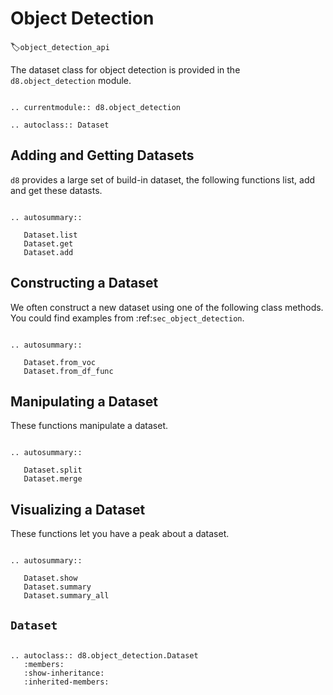 # Object Detection
:label:`object_detection_api`

The dataset class for object detection is provided in the `d8.object_detection` module.

```eval_rst

.. currentmodule:: d8.object_detection

.. autoclass:: Dataset

```

## Adding and Getting Datasets

`d8` provides a large set of build-in dataset, the following functions list, add and get these datasts.

```eval_rst

.. autosummary::

   Dataset.list
   Dataset.get
   Dataset.add

```

## Constructing a Dataset

We often construct a new dataset using one of the following class methods.
You could find examples from :ref:`sec_object_detection`.

```eval_rst

.. autosummary::

   Dataset.from_voc
   Dataset.from_df_func

```


## Manipulating a Dataset

These functions manipulate a dataset.

```eval_rst

.. autosummary::

   Dataset.split
   Dataset.merge

```


## Visualizing a Dataset

These functions let you have a peak about a dataset.

```eval_rst

.. autosummary::

   Dataset.show
   Dataset.summary
   Dataset.summary_all

```

## `Dataset`

```eval_rst

.. autoclass:: d8.object_detection.Dataset
   :members:
   :show-inheritance:
   :inherited-members:

```
